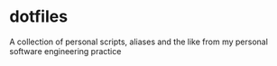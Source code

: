 # dotfiles
A collection of personal scripts, aliases and the like from my personal software engineering practice
